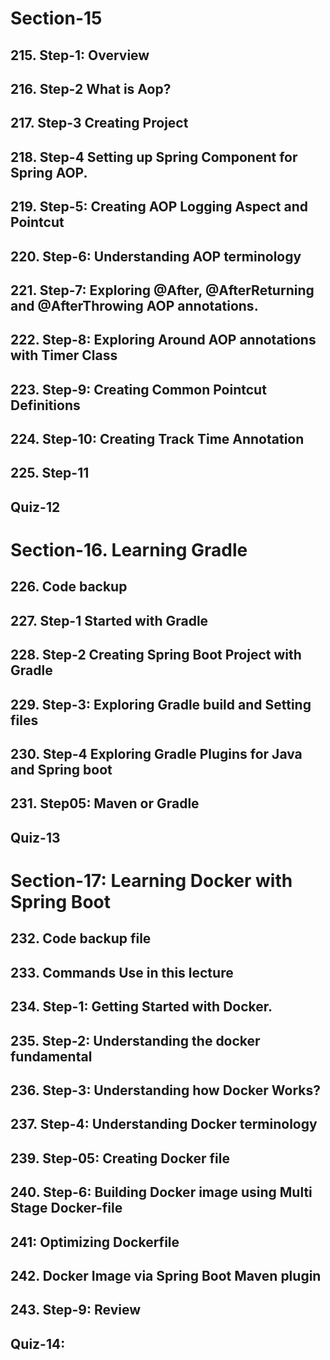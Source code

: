 # Section-15
## 215. Step-1: Overview
## 216. Step-2 What is Aop?
## 217. Step-3 Creating Project
## 218. Step-4 Setting up Spring Component for Spring AOP.
## 219. Step-5: Creating AOP Logging Aspect and Pointcut
## 220. Step-6: Understanding AOP terminology
## 221. Step-7: Exploring @After, @AfterReturning and @AfterThrowing AOP annotations.
## 222. Step-8: Exploring Around AOP annotations with Timer Class
## 223. Step-9: Creating Common Pointcut Definitions
## 224. Step-10: Creating Track Time Annotation
## 225. Step-11 
## Quiz-12
# Section-16. Learning Gradle
## 226. Code backup
## 227. Step-1 Started with Gradle
## 228. Step-2 Creating Spring Boot Project with Gradle
## 229. Step-3: Exploring Gradle build and Setting files
## 230. Step-4 Exploring Gradle Plugins for Java and Spring boot
## 231. Step05: Maven or Gradle
## Quiz-13
# Section-17: Learning Docker with Spring Boot
## 232. Code backup file
## 233. Commands Use in this lecture
## 234. Step-1: Getting Started with Docker.
## 235. Step-2: Understanding the docker fundamental
## 236. Step-3: Understanding how Docker Works?
## 237. Step-4: Understanding Docker terminology
## 239. Step-05: Creating Docker file
## 240. Step-6: Building Docker image using Multi Stage Docker-file
## 241: Optimizing Dockerfile
## 242. Docker Image via Spring Boot Maven plugin
## 243. Step-9: Review
## Quiz-14: